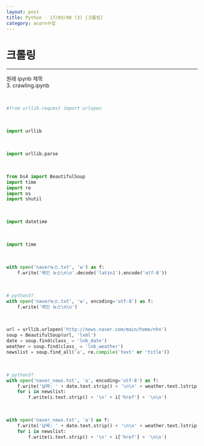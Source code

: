 ```yaml
---
layout: post
title: Python - 17/03/08 (3) [크롤링]
category: acorn수업
---
```


# 크롤링

---

원래 ipynb 제목  
3. crawling.ipynb  

<br>

```python
#from urllib.request import urlopen
```

<br>

```python
import urllib
```

<br>

```python
import urllib.parse
```

<br>

```python
from bs4 import BeautifulSoup
import time
import re
import os
import shutil
```

<br>

```python
import datetime
```

<br>

```python
import time
```

<br>

```python
with open('naver뉴스.txt', 'w') as f:
    f.write('메인 뉴스\n\n'.decode('latin1').encode('utf-8'))
```

<br>

```python
# python3?
with open('naver뉴스.txt', 'w', encoding='utf-8') as f:
    f.write('메인 뉴스\n\n')
```

<br>

```python
url = urllib.urlopen('http://news.naver.com/main/home/nhn')
soup = BeautifulSoup(url, 'lxml')
date = soup.find(class_ = 'lnb_date')
weather = soup.find(class_ = 'lnb_weather')
newslist = soup.find_all('a', re.compile('text' or 'title'))
```

<br>

```python
# python3?
with open('naver_news.txt', 'a', encoding='utf-8') as f:
    f.write('날짜: ' + date.text.strip() + '\n\n' + weather.text.lstrip())
    for i in newslist:
        f.write(i.text.strip() + '\n' + i['href'] + '\n\n')
```

<br>

```python
with open('naver_news.txt', 'a') as f:
    f.write('날짜: ' + date.text.strip() + '\n\n' + weather.text.lstrip().decode('latin1').encode('utf-8'))
    for i in newslist:
        f.write(i.text.strip() + '\n' + i['href'] + '\n\n')
```
